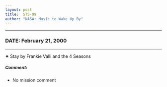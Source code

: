```yaml
---
layout: post
title:  STS-99
author: "NASA: Music to Wake Up By"
---
```


----
### DATE: February 21, 2000
----
✷ Stay by Frankie Valli and the 4 Seasons

##### Comment:
* No mission comment
